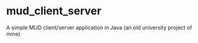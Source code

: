mud_client_server
=================

A simple MUD client/server application in Java (an old university project of mine)
